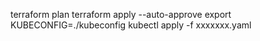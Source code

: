 terraform plan
terraform apply --auto-approve
export KUBECONFIG=./kubeconfig
kubectl apply -f xxxxxxx.yaml